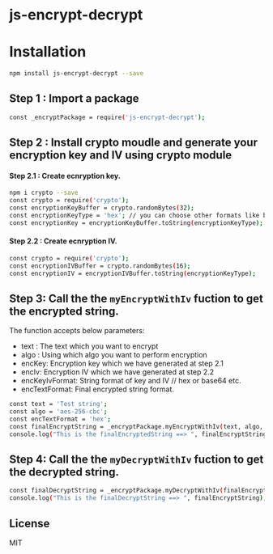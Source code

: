 # js-encrypt-decrypt

# Installation

```sh
npm install js-encrypt-decrypt --save
```
## Step 1 : Import a package
```sh
const _encryptPackage = require('js-encrypt-decrypt');
```
## Step 2 : Install crypto moudle and generate your encryption key and IV using crypto module

#### Step 2.1 : Create ecnryption key.
```sh
npm i crypto --save
const crypto = require('crypto');
const encryptionKeyBuffer = crypto.randomBytes(32);
const encryptionKeyType = 'hex'; // you can choose other formats like base64 etc.
const encryptionKey = encryptionKeyBuffer.toString(encryptionKeyType);
```

#### Step 2.2 : Create ecnryption IV.
```sh
const crypto = require('crypto');
const encryptionIVBuffer = crypto.randomBytes(16);
const encryptionIV = encryptionIVBuffer.toString(encryptionKeyType);
```

## Step 3: Call the the `myEncryptWithIv` fuction to get the encrypted string.
The function accepts below parameters:
 - text : The text which you want to encrypt
 - algo : Using which algo you want to perform encryption
 - encKey: Encryption key which we have generated at step 2.1
 - encIv: Encryption IV which we have generated at step 2.2
 - encKeyIvFormat: String format of key and IV // hex or base64 etc.
 - encTextFormat: Final encrypted string format.

```sh
const text = 'Test string';
const algo = 'aes-256-cbc';
const encTextFormat = 'hex';
const finalEncryptString = _encryptPackage.myEncryptWithIv(text, algo, encryptionKey, encryptionIV, encryptionKeyType, encTextFormat);
console.log("This is the finalEncryptedString ==> ", finalEncryptString);
```
## Step 4: Call the the `myDecryptWithIv` fuction to get the decrypted string.
```sh
const finalDecryptString = _encryptPackage.myDecryptWithIv(finalEncryptString, algo, encryptionKey, encryptionIV, encryptionKeyType, encTextFormat);
console.log("This is the finalDecryptString ==> ", finalEncryptString);
```
## License
MIT
